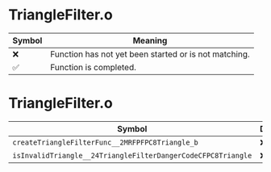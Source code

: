 # TriangleFilter.o
| Symbol | Meaning 
| ------------- | ------------- 
| :x: | Function has not yet been started or is not matching. 
| :white_check_mark: | Function is completed. 


# TriangleFilter.o
| Symbol | Decompiled? |
| ------------- | ------------- |
| `createTriangleFilterFunc__2MRFPFPC8Triangle_b` | :x: |
| `isInvalidTriangle__24TriangleFilterDangerCodeCFPC8Triangle` | :x: |
